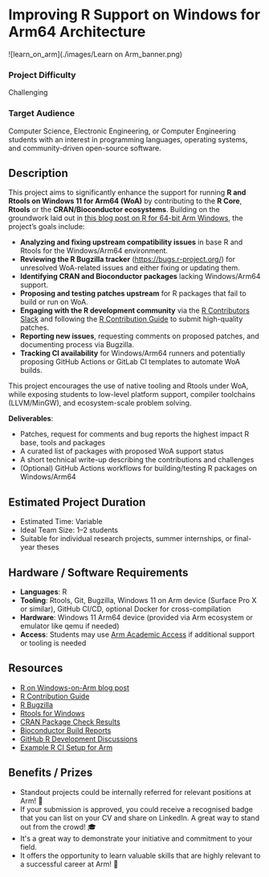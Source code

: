 # Improving R Support on Windows for Arm64 Architecture  
![learn_on_arm](./images/Learn on Arm_banner.png)

### Project Difficulty  
Challenging

### Target Audience  
Computer Science, Electronic Engineering, or Computer Engineering students with an interest in programming languages, operating systems, and community-driven open-source software.

## Description  

This project aims to significantly enhance the support for running **R and Rtools on Windows 11 for Arm64 (WoA)** by contributing to the **R Core**, **Rtools** or the **CRAN/Bioconductor ecosystems**. Building on the groundwork laid out in [this blog post on R for 64-bit Arm Windows](https://blog.r-project.org/2024/04/23/r-on-64-bit-arm-windows/), the project’s goals include:

- **Analyzing and fixing upstream compatibility issues** in base R and Rtools for the Windows/Arm64 environment.
- **Reviewing the R Bugzilla tracker** (https://bugs.r-project.org/) for unresolved WoA-related issues and either fixing or updating them.
- **Identifying CRAN and Bioconductor packages** lacking Windows/Arm64 support.
- **Proposing and testing patches upstream** for R packages that fail to build or run on WoA.
- **Engaging with the R development community** via the [R Contributors Slack](https://contributor.r-project.org/slack) and following the [R Contribution Guide](https://github.com/r-devel/rdevguide?tab=readme-ov-file) to submit high-quality patches.
- **Reporting new issues**, requesting comments on proposed patches, and documenting process via Bugzilla.
- **Tracking CI availability** for Windows/Arm64 runners and potentially proposing GitHub Actions or GitLab CI templates to automate WoA builds.

This project encourages the use of native tooling and Rtools under WoA, while exposing students to low-level platform support, compiler toolchains (LLVM/MinGW), and ecosystem-scale problem solving.

**Deliverables**:
- Patches, request for comments and bug reports the highest impact R base, tools and packages
- A curated list of packages with proposed WoA support status
- A short technical write-up describing the contributions and challenges
- (Optional) GitHub Actions workflows for building/testing R packages on Windows/Arm64

## Estimated Project Duration  

- Estimated Time: Variable  
- Ideal Team Size: 1–2 students  
- Suitable for individual research projects, summer internships, or final-year theses

## Hardware / Software Requirements  

- **Languages**: R  
- **Tooling**: Rtools, Git, Bugzilla, Windows 11 on Arm device (Surface Pro X or similar), GitHub CI/CD, optional Docker for cross-compilation  
- **Hardware**: Windows 11 Arm64 device (provided via Arm ecosystem or emulator like qemu if needed)  
- **Access**: Students may use [Arm Academic Access](https://www.arm.com/resources/education/academic-access) if additional support or tooling is needed

## Resources  

- [R on Windows-on-Arm blog post](https://blog.r-project.org/2024/04/23/r-on-64-bit-arm-windows/)  
- [R Contribution Guide](https://github.com/r-devel/rdevguide?tab=readme-ov-file)  
- [R Bugzilla](https://bugs.r-project.org/)  
- [Rtools for Windows](https://cran.r-project.org/bin/windows/Rtools/)  
- [CRAN Package Check Results](https://cran.r-project.org/web/checks/check_results.html)  
- [Bioconductor Build Reports](https://bioconductor.org/checkResults/)  
- [GitHub R Development Discussions](https://github.com/r-devel/r-source/discussions)  
- [Example R CI Setup for Arm](https://github.com/actions/setup-r)  

## Benefits / Prizes  

- Standout projects could be internally referred for relevant positions at Arm! 📃  
- If your submission is approved, you could receive a recognised badge that you can list on your CV and share on LinkedIn. A great way to stand out from the crowd! 🎓  
- It's a great way to demonstrate your initiative and commitment to your field.  
- It offers the opportunity to learn valuable skills that are highly relevant to a successful career at Arm! 🎉  

